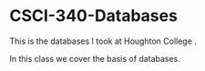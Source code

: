 # CSCI-340-Databases
This is the databases I took at Houghton College .

In this class we cover the basis of databases.